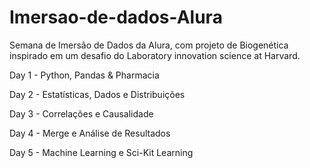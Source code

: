 # Imersao-de-dados-Alura
Semana de Imersão de Dados da Alura, com projeto de Biogenética  inspirado em um desafio do Laboratory innovation science at Harvard.

Day 1 - Python, Pandas & Pharmacia

Day 2 - Estatísticas, Dados e Distribuições

Day 3 - Correlações e Causalidade

Day 4 - Merge e Análise de Resultados

Day 5 - Machine Learning e Sci-Kit Learning
